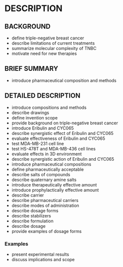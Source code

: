 # DESCRIPTION

## BACKGROUND

- define triple-negative breast cancer
- describe limitations of current treatments
- summarize molecular complexity of TNBC
- motivate need for new therapies

## BRIEF SUMMARY

- introduce pharmaceutical composition and methods

## DETAILED DESCRIPTION

- introduce compositions and methods
- describe drawings
- define invention scope
- provide background on triple-negative breast cancer
- introduce Eribulin and CYC065
- describe synergistic effect of Eribulin and CYC065
- evaluate effectiveness of Eribulin and CYC065
- test MDA-MB-231 cell line
- test HS-478T and MDA-MB-436 cell lines
- evaluate effects in 3D environment
- describe synergistic action of Eribulin and CYC065
- introduce pharmaceutical compositions
- define pharmaceutically acceptable
- describe salts of compounds
- describe quaternary amine salts
- introduce therapeutically effective amount
- introduce prophylactically effective amount
- describe carrier
- describe pharmaceutical carriers
- describe modes of administration
- describe dosage forms
- describe stabilizers
- describe formulation
- describe dosage
- provide examples of dosage forms

### Examples

- present experimental results
- discuss implications and scope

